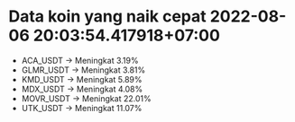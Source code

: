 # Data koin yang naik cepat 2022-08-06 20:03:54.417918+07:00

* ACA_USDT -> Meningkat 3.19%
* GLMR_USDT -> Meningkat 3.81%
* KMD_USDT -> Meningkat 5.89%
* MDX_USDT -> Meningkat 4.08%
* MOVR_USDT -> Meningkat 22.01%
* UTK_USDT -> Meningkat 11.07%
